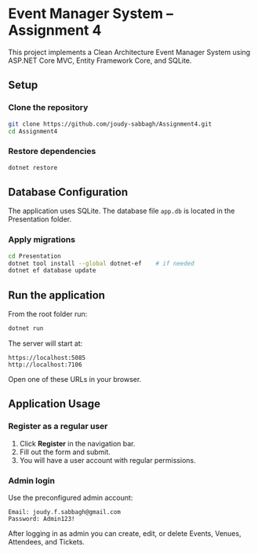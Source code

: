 # Event Manager System – Assignment 4

This project implements a Clean Architecture Event Manager System using ASP.NET Core MVC, Entity Framework Core, and SQLite.

## Setup

### Clone the repository

```bash
git clone https://github.com/joudy-sabbagh/Assignment4.git
cd Assignment4
```

### Restore dependencies

```bash
dotnet restore
```

## Database Configuration

The application uses SQLite. The database file `app.db` is located in the Presentation folder.

### Apply migrations

```bash
cd Presentation
dotnet tool install --global dotnet-ef    # if needed
dotnet ef database update
```

## Run the application

From the root folder run:

```bash
dotnet run 
```

The server will start at:

```
https://localhost:5085
http://localhost:7106
```

Open one of these URLs in your browser.

## Application Usage

### Register as a regular user

1. Click **Register** in the navigation bar.
2. Fill out the form and submit.
3. You will have a user account with regular permissions.

### Admin login

Use the preconfigured admin account:

```
Email: joudy.f.sabbagh@gmail.com
Password: Admin123!
```

After logging in as admin you can create, edit, or delete Events, Venues, Attendees, and Tickets.
